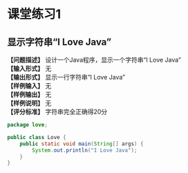 <title>课堂练习1</title>
<link rel="stylesheet" href="../../css/style.css">
<h1>课堂练习1</h1>

## 显示字符串“I Love Java” 
**【问题描述】** 
设计一个Java程序，显示一个字符串“I Love Java”   
**【输入形式】**
无  
**【输出形式】**
显示一行字符串“I Love Java”  
**【样例输入】**
无  
**【样例输出】**
无  
**【样例说明】**
无  
**【评分标准】**
字符串完全正确得20分  

```java
package love;

public class Love {
	public static void main(String[] args) {
		System.out.println("I Love Java");
	}
}
```
